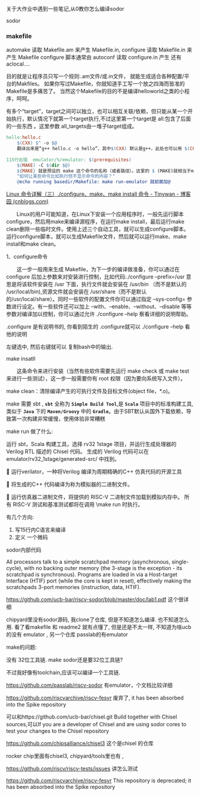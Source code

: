 关于大作业中遇到一些笔记,从0教你怎么编译sodor

sodor

### makefile

automake 读取 Makefile.am 来产生 Makefile.in,
configure 读取 Makefile.in 来产生 Makefile
configure 脚本通常由 autoconf 读取 configure.in 产生
还有aclocal....

目的就是让程序员只写一个规则:.am文件/或.in文件，
就能生成适合各种配置/平台的Makfiles。
如果你写过Makefile，你就知道手工写一个放之四海而皆准的Makefile是多痛苦了。
当然这个Makefile的目的不是编译helloworld之类的小程序，呵呵。

有多个“target”，target之间可以独立，也可以相互关联/依赖，但只能从某一个开始执行，默认情况下就第一个target执行,不过这里第一个target是 all:包含了后面的一些东西 。这里参数 all_targets由一堆子target组成。

```makefile
hello:hello.c
	$(CXX) $^ -o $@    
	翻译出来是“g++ hello.c -o hello”，其中$(CXX) 默认是g++，此处也可以用 $(CC) 默认是cc命令。
	
115行出错 	emulator/%/emulator: $(prerequisites)
	$(MAKE) -C $(dir $@)
	${MAKE} 就是预设的 make 这个命令的名称（或者路径）。这里的 $ (MAKE)就相当于make，-C 选项的作用是指将当前工作目录转移到你所指定的位置。make -p 可以查看所有预定义的变量的当前值。
	"如何让某些命令比如执行但不显示命令的内容？"
	@echo running basedir/Makefile: make run-emulator 就前面加@
```

[Linux 命令详解（三）./configure、make、make install 命令 - Tinywan - 博客园 (cnblogs.com)](https://www.cnblogs.com/tinywan/p/7230039.html)

　　Linux的用户可能知道，在Linux下安装一个应用程序时，一般先运行脚本configure，然后用make来编译源程序，在运行make install，最后运行make clean删除一些临时文件。使用上述三个自动工具，就可以生成configure脚本。运行configure脚本，就可以生成Makefile文件，然后就可以运行make、make install和make clean。



1、configure命令

　　这一步一般用来生成 Makefile，为下一步的编译做准备，你可以通过在 configure 后加上参数来对安装进行控制，比如代码:./configure –prefix=/usr 意思是将该软件安装在 /usr 下面，执行文件就会安装在 /usr/bin （而不是默认的 /usr/local/bin),资源文件就会安装在 /usr/share（而不是默认的/usr/local/share）。同时一些软件的配置文件你可以通过指定 –sys-config= 参数进行设定。有一些软件还可以加上 –with、–enable、–without、–disable 等等参数对编译加以控制，你可以通过允许 ./configure –help 察看详细的说明帮助。

.configure 是有说明书的, 你看到陌生的 .configure就可以 ./configure –help 看他的说明

左键选中, 然后右键就可以 复制bash中的输出. 

make insatll

　　这条命令来进行安装（当然有些软件需要先运行 make check 或 make test 来进行一些测试），这一步一般需要你有 root 权限（因为要向系统写入文件）。

make clean：清除编译产生的可执行文件及目标文件(object file，*.o)。

make 需要 sbt , **`sbt`** 全称为 **`Simple Build Tool`**,是 **`Scala`** 项目中的标准构建工具,类似于 **`Java`** 下的 **`Maven/Groovy`** 中的 **`Gradle`**。由于SBT默认从国外下载依赖，导致第一次构建非常缓慢，使用体验非常糟糕



make run 做了什么:

运行 sbt，Scala 构建工具，选择 rv32 1stage 项目，并运行生成处理器的 Verilog RTL 描述的 Chisel 代码。 生成的 Verilog 代码可以在 emulator/rv32_1stage/generated-src/ 中找到。

 运行verilator，一种将Verilog 编译为周期精确的C++ 仿真代码的开源工具

 将生成的C++ 代码编译为称为模拟器的二进制文件。 

 运行仿真器二进制文件，将提供的 RISC-V 二进制文件加载到模拟内存中。 所有 RISC-V 测试和基准测试都将在调用 \make run 时执行。

有几个方向:

1. 写15行内C语言来编译
2.  定义 一个微码 



sodor内部代码

All processors talk to a simple scratchpad memory (asynchronous, single-cycle), with no backing outer memory (the 3-stage is the exception - its scratchpad is synchronous). Programs are loaded in via a Host-target Interface (HTIF) port (while the core is kept in reset), effectively making the scratchpads 3-port memories (instruction, data, HTIF).

https://github.com/ucb-bar/riscv-sodor/blob/master/doc/lab1.pdf 这个很详细

chipyard里没有sodor源码, 我clone了仓库, 但是不知道怎么编译. 也不知道怎么用.  看了看makefile 和 readme2 就有点懂了, 但是还是不太一样, 不知道为啥ucb的没有 emulator , 另一个仓库  passlab的有emulator

make的问题:

没有 32位工具链. make sodor还是要32位工具链?

不过我好像有toolchain,应该可以编译一个工具链.

https://github.com/passlab/riscv-sodor 有emulator，个文档比较详细

https://github.com/riscvarchive/riscv-fesvr 废弃了, it has been absorbed into the Spike repository

可以和https://github.com/ucb-bar/chisel.git  Build together with Chisel sources,可以If you are a developer of Chisel and are using sodor cores to test your changes to the Chisel repository

https://github.com/chipsalliance/chisel3  这个是chisel 的仓库

rocker chip里面有chisel3, chipyard/tools里也有  ,

https://github.com/riscv/riscv-tests/issues 讲怎么测试

https://github.com/riscvarchive/riscv-fesvr  This repository is deprecated; it has been absorbed into the Spike repository

